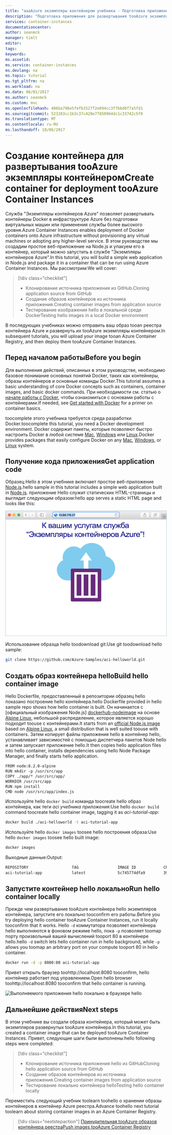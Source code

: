 ```yaml
---
title: "aaaAzure экземпляры контейнером учебника - Подготовка приложения к | Azure документы"
description: "Подготовка приложения для развертывания tooAzure экземпляры контейнером"
services: container-instances
documentationcenter: 
author: seanmck
manager: timlt
editor: 
tags: 
keywords: 
ms.assetid: 
ms.service: container-instances
ms.devlang: na
ms.topic: tutorial
ms.tgt_pltfrm: na
ms.workload: na
ms.date: 08/01/2017
ms.author: seanmck
ms.custom: mvc
ms.openlocfilehash: 406ba796e5fefb1527f2e894cc3f7bbd8f7a5fd1
ms.sourcegitcommit: 523283cc1b3c37c428e77850964dc1c33742c5f0
ms.translationtype: MT
ms.contentlocale: ru-RU
ms.lasthandoff: 10/06/2017
---
```

# <a name="create-container-for-deployment-tooazure-container-instances"></a><span data-ttu-id="828a9-103">Создание контейнера для развертывания tooAzure экземпляры контейнером</span><span class="sxs-lookup"><span data-stu-id="828a9-103">Create container for deployment tooAzure Container Instances</span></span>

<span data-ttu-id="828a9-104">Служба "Экземпляры контейнеров Azure" позволяет развертывать контейнеры Docker в инфраструктуре Azure без подготовки виртуальных машин или применения службы более высокого уровня.</span><span class="sxs-lookup"><span data-stu-id="828a9-104">Azure Container Instances enables deployment of Docker containers onto Azure infrastructure without provisioning any virtual machines or adopting any higher-level service.</span></span> <span data-ttu-id="828a9-105">В этом руководстве мы создадим простое веб-приложение на Node.js и упакуем его в контейнер, который можно запустить в службе "Экземпляры контейнеров Azure".</span><span class="sxs-lookup"><span data-stu-id="828a9-105">In this tutorial, you will build a simple web application in Node.js and package it in a container that can be run using Azure Container Instances.</span></span> <span data-ttu-id="828a9-106">Мы рассмотрим:</span><span class="sxs-lookup"><span data-stu-id="828a9-106">We will cover:</span></span>

> [!div class="checklist"]
> * <span data-ttu-id="828a9-107">Клонирование источника приложения из GitHub.</span><span class="sxs-lookup"><span data-stu-id="828a9-107">Cloning application source from GitHub</span></span>  
> * <span data-ttu-id="828a9-108">Создание образов контейнеров из источника приложения.</span><span class="sxs-lookup"><span data-stu-id="828a9-108">Creating container images from application source</span></span>
> * <span data-ttu-id="828a9-109">Тестирование изображения hello в локальной среде Docker</span><span class="sxs-lookup"><span data-stu-id="828a9-109">Testing hello images in a local Docker environment</span></span>

<span data-ttu-id="828a9-110">В последующих учебниках можно отправить ваш образ tooan реестра контейнера Azure и развернуть их tooAzure экземпляры контейнером.</span><span class="sxs-lookup"><span data-stu-id="828a9-110">In subsequent tutorials, you will upload your image tooan Azure Container Registry, and then deploy them tooAzure Container Instances.</span></span>

## <a name="before-you-begin"></a><span data-ttu-id="828a9-111">Перед началом работы</span><span class="sxs-lookup"><span data-stu-id="828a9-111">Before you begin</span></span>

<span data-ttu-id="828a9-112">Для выполнения действий, описанных в этом руководстве, необходимо базовое понимание основных понятий Docker, таких как контейнеры, образы контейнеров и основные команды Docker.</span><span class="sxs-lookup"><span data-stu-id="828a9-112">This tutorial assumes a basic understanding of core Docker concepts such as containers, container images, and basic docker commands.</span></span> <span data-ttu-id="828a9-113">При необходимости см. статью о [начале работы с Docker]( https://docs.docker.com/get-started/), чтобы ознакомиться с основами работы с контейнерами.</span><span class="sxs-lookup"><span data-stu-id="828a9-113">If needed, see [Get started with Docker]( https://docs.docker.com/get-started/) for a primer on container basics.</span></span> 

<span data-ttu-id="828a9-114">toocomplete этого учебника требуется среда разработки Docker.</span><span class="sxs-lookup"><span data-stu-id="828a9-114">toocomplete this tutorial, you need a Docker development environment.</span></span> <span data-ttu-id="828a9-115">Docker содержит пакеты, которые позволяют быстро настроить Docker в любой системе [Mac](https://docs.docker.com/docker-for-mac/), [Windows](https://docs.docker.com/docker-for-windows/) или [Linux](https://docs.docker.com/engine/installation/#supported-platforms).</span><span class="sxs-lookup"><span data-stu-id="828a9-115">Docker provides packages that easily configure Docker on any [Mac](https://docs.docker.com/docker-for-mac/), [Windows](https://docs.docker.com/docker-for-windows/), or [Linux](https://docs.docker.com/engine/installation/#supported-platforms) system.</span></span>

## <a name="get-application-code"></a><span data-ttu-id="828a9-116">Получение кода приложения</span><span class="sxs-lookup"><span data-stu-id="828a9-116">Get application code</span></span>

<span data-ttu-id="828a9-117">Образец Hello в этом учебнике включает простое веб-приложение [Node.js](http://nodejs.org).</span><span class="sxs-lookup"><span data-stu-id="828a9-117">hello sample in this tutorial includes a simple web application built in [Node.js](http://nodejs.org).</span></span> <span data-ttu-id="828a9-118">приложение Hello служит статических HTML-страницы и выглядит следующим образом:</span><span class="sxs-lookup"><span data-stu-id="828a9-118">hello app serves a static HTML page and looks like this:</span></span>

![Приложение из руководства, отображающееся в браузере][aci-tutorial-app]

<span data-ttu-id="828a9-120">Использование образца hello toodownload git:</span><span class="sxs-lookup"><span data-stu-id="828a9-120">Use git toodownload hello sample:</span></span>

```bash
git clone https://github.com/Azure-Samples/aci-helloworld.git
```

## <a name="build-hello-container-image"></a><span data-ttu-id="828a9-121">Создать образ контейнера hello</span><span class="sxs-lookup"><span data-stu-id="828a9-121">Build hello container image</span></span>

<span data-ttu-id="828a9-122">Hello Dockerfile, предоставленный в репозитории образец hello показано построение hello контейнера.</span><span class="sxs-lookup"><span data-stu-id="828a9-122">hello Dockerfile provided in hello sample repo shows how hello container is built.</span></span> <span data-ttu-id="828a9-123">Он начинается с [официальный изображения Node.js] [ dockerhub-nodeimage] на основе [Alpine Linux](https://alpinelinux.org/), небольшой распределение, которое является хорошо подходит toouse с контейнерами.</span><span class="sxs-lookup"><span data-stu-id="828a9-123">It starts from an [official Node.js image][dockerhub-nodeimage] based on [Alpine Linux](https://alpinelinux.org/), a small distribution that is well suited toouse with containers.</span></span> <span data-ttu-id="828a9-124">Затем копирует файлы приложения hello в контейнер hello, устанавливает зависимостей с помощью диспетчера пакетов Node hello и затем запускает приложение hello.</span><span class="sxs-lookup"><span data-stu-id="828a9-124">It then copies hello application files into hello container, installs dependencies using hello Node Package Manager, and finally starts hello application.</span></span>

```
FROM node:8.2.0-alpine
RUN mkdir -p /usr/src/app
COPY ./app/* /usr/src/app/
WORKDIR /usr/src/app
RUN npm install
CMD node /usr/src/app/index.js
```

<span data-ttu-id="828a9-125">Используйте hello `docker build` команда toocreate hello образ контейнера, как теги *aci учебника приложения*:</span><span class="sxs-lookup"><span data-stu-id="828a9-125">Use hello `docker build` command toocreate hello container image, tagging it as *aci-tutorial-app*:</span></span>

```bash
docker build ./aci-helloworld -t aci-tutorial-app
```

<span data-ttu-id="828a9-126">Используйте hello `docker images` toosee hello построения образа:</span><span class="sxs-lookup"><span data-stu-id="828a9-126">Use hello `docker images` toosee hello built image:</span></span>

```bash
docker images
```

<span data-ttu-id="828a9-127">Выходные данные:</span><span class="sxs-lookup"><span data-stu-id="828a9-127">Output:</span></span>

```bash
REPOSITORY                   TAG                 IMAGE ID            CREATED              SIZE
aci-tutorial-app             latest              5c745774dfa9        39 seconds ago       68.1 MB
```

## <a name="run-hello-container-locally"></a><span data-ttu-id="828a9-128">Запустите контейнер hello локально</span><span class="sxs-lookup"><span data-stu-id="828a9-128">Run hello container locally</span></span>

<span data-ttu-id="828a9-129">Прежде чем развертывание tooAzure контейнера hello экземпляров контейнера, запустите его локально tooconfirm его работы.</span><span class="sxs-lookup"><span data-stu-id="828a9-129">Before you try deploying hello container tooAzure Container Instances, run it locally tooconfirm that it works.</span></span> <span data-ttu-id="828a9-130">Hello `-d` коммутатора позволяет контейнера hello выполняются в фоновом режиме hello, пока `-p` позволяет toomap порту произвольный вашей вычислений tooport 80 в контейнере hello.</span><span class="sxs-lookup"><span data-stu-id="828a9-130">hello `-d` switch lets hello container run in hello background, while `-p` allows you toomap an arbitrary port on your compute tooport 80 in hello container.</span></span>

```bash
docker run -d -p 8080:80 aci-tutorial-app
```

<span data-ttu-id="828a9-131">Привет открыть браузер toohttp://localhost:8080 tooconfirm, hello контейнер работает под управлением.</span><span class="sxs-lookup"><span data-stu-id="828a9-131">Open hello browser toohttp://localhost:8080 tooconfirm that hello container is running.</span></span>

![Выполняемого приложения hello локально в браузере hello][aci-tutorial-app-local]

## <a name="next-steps"></a><span data-ttu-id="828a9-133">Дальнейшие действия</span><span class="sxs-lookup"><span data-stu-id="828a9-133">Next steps</span></span>

<span data-ttu-id="828a9-134">В этом учебнике вы создали образа контейнера, который может быть экземпляров развернутых tooAzure контейнера.</span><span class="sxs-lookup"><span data-stu-id="828a9-134">In this tutorial, you created a container image that can be deployed tooAzure Container Instances.</span></span> <span data-ttu-id="828a9-135">Привет, следующие шаги были выполнены:</span><span class="sxs-lookup"><span data-stu-id="828a9-135">hello following steps were completed:</span></span>

> [!div class="checklist"]
> * <span data-ttu-id="828a9-136">Клонирование источника приложения hello из GitHub</span><span class="sxs-lookup"><span data-stu-id="828a9-136">Cloning hello application source from GitHub</span></span>  
> * <span data-ttu-id="828a9-137">Создание образов контейнеров из источника приложения.</span><span class="sxs-lookup"><span data-stu-id="828a9-137">Creating container images from application source</span></span>
> * <span data-ttu-id="828a9-138">Тестирование локально контейнера hello</span><span class="sxs-lookup"><span data-stu-id="828a9-138">Testing hello container locally</span></span>

<span data-ttu-id="828a9-139">Переместить следующий учебник toolearn toohello о хранении образы контейнеров в контейнер Azure реестра.</span><span class="sxs-lookup"><span data-stu-id="828a9-139">Advance toohello next tutorial toolearn about storing container images in an Azure Container Registry.</span></span>

> [!div class="nextstepaction"]
> [<span data-ttu-id="828a9-140">Принудительная tooAzure образов контейнера реестра</span><span class="sxs-lookup"><span data-stu-id="828a9-140">Push images tooAzure Container Registry</span></span>](./container-instances-tutorial-prepare-acr.md)

<!-- LINKS -->
[dockerhub-nodeimage]: https://hub.docker.com/r/library/node/tags/8.2.0-alpine/

<!--- IMAGES --->
[aci-tutorial-app]:./media/container-instances-quickstart/aci-app-browser.png
[aci-tutorial-app-local]: ./media/container-instances-tutorial-prepare-app/aci-app-browser-local.png